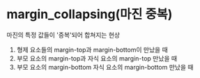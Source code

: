 <h1>margin_collapsing(마진 중복)</h1>
<div>마진의 특정 값들이 '증복'되어 합쳐지는 현상</div>
<ol>
  <li>형제 요소들의 margin-top과 margin-bottom이 만났을 때</li>
  <li>부모 요소의 margin-top과 자식 요소의 margin-top 만났을 때</li>
  <li>부모 요소의 margin-bottom 자식 요소의 margin-bottom 만났을 때</li>
</ol>
